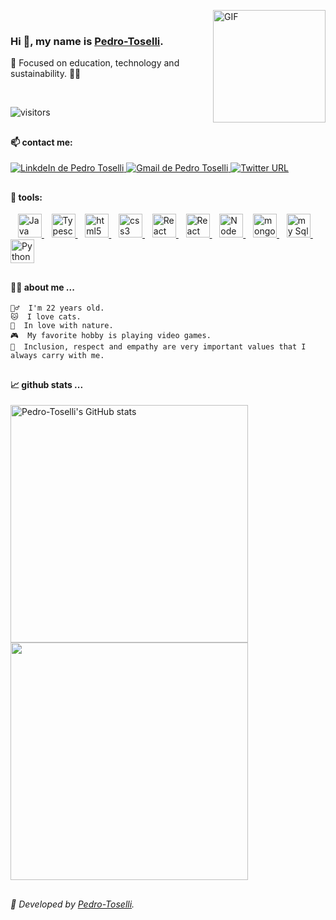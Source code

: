 <img align="right" alt="GIF" src="https://media.giphy.com/media/KzJkzjggfGN5Py6nkT/giphy.gif" width="180px" height="180px" > <br>

  ### Hi 👋, my name is [Pedro-Toselli](https://github.com/Pedro-Toselli).
  
  🍃 Focused on education, technology and sustainability. 👨‍💻
  
</br>
  
  ![visitors](https://visitor-badge.glitch.me/badge?page_id=Pedro-Toselli.Pedro-Toselli&left_color=blue&right_color=Chocolate)

##


  #### 📫 contact me:
  <a target="_blank" href="https://www.linkedin.com/in/pedrotoselli/" rel="nofollow">
   <img alt="LinkdeIn de Pedro Toselli" src="https://img.shields.io/badge/LinkedIn-0077B5?style=for-the-badge&logo=linkedin&logoColor=white">
  </a>
  <a href="mailto:pedro.toselli@betrybe.com?Subject=Título%20da%20mensagem">
    <img alt="Gmail de Pedro Toselli" src="https://img.shields.io/badge/Gmail-D14836?style=for-the-badge&logo=Gmail&logoColor=white">
  </a>
  
  <a href="https://twitter.com/PedroToselli">
    <img alt="Twitter URL" src="https://img.shields.io/badge/Twitter-1DA1F2?style=for-the-badge&logo=twitter&logoColor=white">
  </a>
  

##

  #### 🔧 tools:
  <p>
  &nbsp;&nbsp;
  <a target="_blank" href="https://www.w3schools.com/jsref/default.asp" rel="nofollow">
    <img alt="Java script" width="38px" src="https://cdn.jsdelivr.net/gh/devicons/devicon/icons/javascript/javascript-plain.svg" />
  </a>
  &nbsp;&nbsp;
  <a target="_blank" href="https://www.typescriptlang.org/docs/" rel="nofollow">
    <img alt="Typescript logo" width="38px" src="https://cdn.jsdelivr.net/gh/devicons/devicon/icons/typescript/typescript-plain.svg" />
  </a>
  &nbsp;&nbsp;
  <a target="_blank" href="https://www.w3schools.com/tags/default.asp" rel="nofollow">
    <img alt="html5" width="38px" src="https://cdn.jsdelivr.net/gh/devicons/devicon/icons/html5/html5-plain.svg" />
  </a>
    &nbsp;&nbsp;
  <a target="_blank" href="https://www.w3schools.com/cssref/default.asp" rel="nofollow">
    <img alt="css3" width="38px" src="https://cdn.jsdelivr.net/gh/devicons/devicon/icons/css3/css3-plain.svg" />
  </a>
    &nbsp;&nbsp;
  <a target="_blank" href="https://pt-br.reactjs.org/docs/getting-started.html" rel="nofollow">
    <img alt="React" width="38px" src="https://cdn.jsdelivr.net/gh/devicons/devicon/icons/react/react-original.svg" />
  </a>
    &nbsp;&nbsp;
  <a target="_blank" href="https://nextjs.org/docs/getting-started" rel="nofollow">
     <img alt="React" width="38px" src="https://cdn.jsdelivr.net/gh/devicons/devicon/icons/nextjs/nextjs-original.svg" />
   </a>
    &nbsp;&nbsp;
    <a target="_blank" href="https://nodejs.org/pt-br/docs/" rel="nofollow">
    <img alt="Node js" width="38px" src="https://cdn.jsdelivr.net/gh/devicons/devicon/icons/nodejs/nodejs-plain.svg" />
  </a>
    &nbsp;&nbsp;
  <a target="_blank" href="https://docs.mongodb.com/" rel="nofollow">
    <img alt="mongo db" width="38px" src="https://cdn.jsdelivr.net/gh/devicons/devicon/icons/mongodb/mongodb-plain.svg" />
  </a>
    &nbsp;&nbsp;
    <a target="_blank" href="https://dev.mysql.com/doc/" rel="nofollow">
      <img alt="my Sql" width="38px" src="https://cdn.jsdelivr.net/gh/devicons/devicon/icons/mysql/mysql-plain.svg" />
    </a>
    &nbsp;&nbsp;&nbsp;
    <a target="_blank" href="https://docs.docker.com/" rel="nofollow">
      <img alt="Python" width="38px" src="https://cdn.jsdelivr.net/gh/devicons/devicon/icons/docker/docker-plain.svg" />
    </a>
  </p>
  
##

#### 👨‍💻 about me ...

    🙇‍♂️  I'm 22 years old.
    🐱  I love cats.
    🍃  In love with nature.
    🎮  My favorite hobby is playing video games.
    💁  Inclusion, respect and empathy are very important values that I always carry with me.

##



#### 📈 github stats ...

<a href="http://www.github.com/Pedro-Toselli">
  <img src="https://github-readme-stats.vercel.app/api?username=Pedro-Toselli&show_icons=true&hide=&count_private=true&title_color=14b8a6&text_color=gray&icon_color=14b8a6&bg_color=FFFFFF00&hide_border=true&show_icons=true" alt="Pedro-Toselli's GitHub stats" width="380px" />
</a>

<a href="http://www.github.com/Pedro-Toselli">
  <img src="https://github-readme-streak-stats.herokuapp.com/?user=Pedro-Toselli&stroke=ffffff&background=FFFFFF00&ring=14b8a6&fire=14b8a6&currStreakNum=gray&currStreakLabel=14b8a6&sideNums=gray&sideLabels=gray&dates=gray&hide_border=true" width="380px" />
</a>

##

###### 🥇 Developed by [Pedro-Toselli](https://github.com/Pedro-Toselli).
